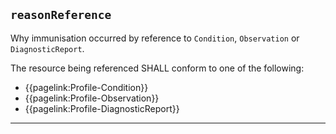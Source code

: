 ## `reasonReference`

Why immunisation occurred by reference to `Condition`, `Observation` or `DiagnosticReport`. 

The resource being referenced SHALL conform to one of the following:

- {{pagelink:Profile-Condition}}
- {{pagelink:Profile-Observation}}
- {{pagelink:Profile-DiagnosticReport}}

---